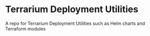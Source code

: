 # Terrarium Deployment Utilities

A repo for Terrarium Deployment Utilities such as Helm charts and Terraform modules
